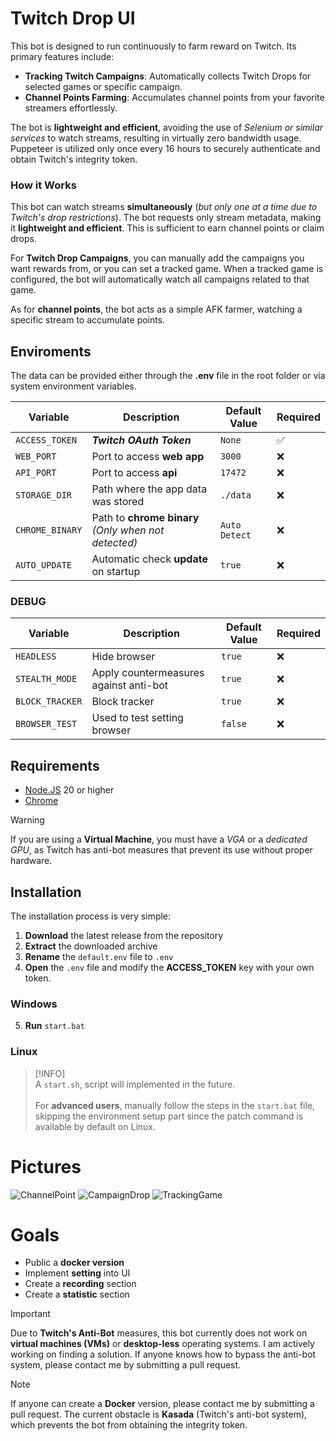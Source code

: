 # Twitch Drop UI

This bot is designed to run continuously to farm reward on Twitch. Its primary features include:

-   **Tracking Twitch Campaigns**: Automatically collects Twitch Drops for selected games or specific campaign.
-   **Channel Points Farming**: Accumulates channel points from your favorite streamers effortlessly.

The bot is **lightweight and efficient**, avoiding the use of _Selenium or similar services_ to watch streams, resulting in virtually zero bandwidth usage. Puppeteer is utilized only once every 16 hours to securely authenticate and obtain Twitch's integrity token.

### How it Works

This bot can watch streams **simultaneously** (_but only one at a time due to Twitch's drop restrictions_). The bot requests only stream metadata, making it **lightweight and efficient**. This is sufficient to earn channel points or claim drops.

For **Twitch Drop Campaigns**, you can manually add the campaigns you want rewards from, or you can set a tracked game. When a tracked game is configured, the bot will automatically watch all campaigns related to that game.

As for **channel points**, the bot acts as a simple AFK farmer, watching a specific stream to accumulate points.

## Enviroments

The data can be provided either through the **.env** file in the root folder or via system environment variables.

| Variable        | Description                                          | Default Value | Required |
| --------------- | ---------------------------------------------------- | ------------- | -------- |
| `ACCESS_TOKEN`  | **_Twitch OAuth Token_**                             | `None`        | ✅       |
| `WEB_PORT`      | Port to access **web app**                           | `3000`        | ❌       |
| `API_PORT`      | Port to access **api**                               | `17472`       | ❌       |
| `STORAGE_DIR`   | Path where the app data was stored                   | `./data`      | ❌       |
| `CHROME_BINARY` | Path to **chrome binary** _(Only when not detected)_ | `Auto Detect` | ❌       |
| `AUTO_UPDATE`   | Automatic check **update** on startup                | `true`        | ❌       |

### DEBUG

| Variable        | Description                            | Default Value | Required |
| --------------- | -------------------------------------- | ------------- | -------- |
| `HEADLESS`      | Hide browser                           | `true`        | ❌       |
| `STEALTH_MODE`  | Apply countermeasures against anti-bot | `true`        | ❌       |
| `BLOCK_TRACKER` | Block tracker                          | `true`        | ❌       |
| `BROWSER_TEST`  | Used to test setting browser           | `false`       | ❌       |

## Requirements

-   [Node.JS](https://nodejs.org/en/download) 20 or higher
-   [Chrome](https://www.google.com/intl/it_it/chrome/)

> [!WARNING]  
> If you are using a **Virtual Machine**, you must have a _VGA_ or a _dedicated GPU_, as Twitch has anti-bot measures that prevent its use without proper hardware.

## Installation

The installation process is very simple:

1. **Download** the latest release from the repository
2. **Extract** the downloaded archive
3. **Rename** the `default.env` file to `.env`
4. **Open** the `.env` file and modify the **ACCESS_TOKEN** key with your own token.

### Windows

5. **Run** `start.bat`

### Linux

> [!INFO]  
> A `start.sh`, script will implemented in the future.<br/><br/>
> For **advanced users**, manually follow the steps in the `start.bat` file, skipping the environment setup part since the patch command is available by default on Linux.

# Pictures

![ChannelPoint](https://github.com/user-attachments/assets/f096ffd4-f16a-4602-97cf-37bd9dfcf104)
![CampaignDrop](https://github.com/user-attachments/assets/b9ad4a37-dd54-4612-8bd1-445a44f4561d)
![TrackingGame](https://github.com/user-attachments/assets/815ca630-8046-42be-85ea-1c852720d4f8)

# Goals

-   Public a **docker version**
-   Implement **setting** into UI
-   Create a **recording** section
-   Create a **statistic** section

> [!IMPORTANT]  
> Due to **Twitch's Anti-Bot** measures, this bot currently does not work on **virtual machines (VMs)** or **desktop-less** operating systems. I am actively working on finding a solution. If anyone knows how to bypass the anti-bot system, please contact me by submitting a pull request.

> [!NOTE]  
> If anyone can create a **Docker** version, please contact me by submitting a pull request. The current obstacle is **Kasada** (Twitch's anti-bot system), which prevents the bot from obtaining the integrity token.
